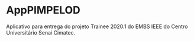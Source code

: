 # AppPIMPELOD
Aplicativo para entrega do projeto Trainee 2020.1 do EMBS IEEE do Centro Universitário Senai Cimatec. 
